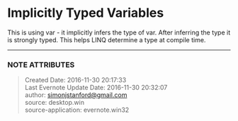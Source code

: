 # Implicitly Typed Variables

This is using var - it implicitly infers the type of var. After inferring the
type it is strongly typed. This helps LINQ determine a type at compile time.


---
### NOTE ATTRIBUTES
>Created Date: 2016-11-30 20:17:33  
>Last Evernote Update Date: 2016-11-30 20:32:07  
>author: simonjstanford@gmail.com  
>source: desktop.win  
>source-application: evernote.win32  
<!--stackedit_data:
eyJoaXN0b3J5IjpbLTE0ODA4NjQyNDVdfQ==
-->